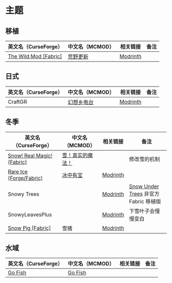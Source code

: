 # 主题

## 移植

| 英文名（CurseForge）                                                               | 中文名（MCMOD）                                  | 相关链接                                          | 备注 |
| ---------------------------------------------------------------------------------- | ------------------------------------------------ | ------------------------------------------------- | ---- |
| [The Wild Mod [Fabric]](https://www.curseforge.com/minecraft/mc-mods/the-wild-mod) | [荒野更新](https://www.mcmod.cn/class/5303.html) | [Modrinth](https://modrinth.com/mod/the-wild-mod) |      |

## 日式

| 英文名（CurseForge） | 中文名（MCMOD）                                    | 相关链接                                     | 备注 |
| -------------------- | -------------------------------------------------- | -------------------------------------------- | ---- |
| CraftGR              | [幻想乡电台](https://www.mcmod.cn/class/5455.html) | [Modrinth](https://modrinth.com/mod/craftgr) |      |

## 冬季

| 英文名（CurseForge）                                                                              | 中文名（MCMOD）                                          | 相关链接                                             | 备注                                                                                                   |
| ------------------------------------------------------------------------------------------------- | -------------------------------------------------------- | ---------------------------------------------------- | ------------------------------------------------------------------------------------------------------ |
| [Snow! Real Magic! (Fabric)](https://www.curseforge.com/minecraft/mc-mods/snow-real-magic-fabric) | [雪！真实的魔法！](https://www.mcmod.cn/class/2106.html) |                                                      | 修改雪的机制                                                                                           |
| [Rare Ice (Forge/Fabric)](https://www.curseforge.com/minecraft/mc-mods/rare-ice)                  | [冰中有宝](https://www.mcmod.cn/class/3218.html)         | [Modrinth](https://modrinth.com/mod/rare-ice)        |                                                                                                        |
| Snowy Trees                                                                                       |                                                          | [Modrinth](https://modrinth.com/mod/snowy-trees)     | [Snow Under Trees](https://www.curseforge.com/minecraft/mc-mods/snow-under-trees) 非官方 Fabric 移植版 |
| SnowyLeavesPlus                                                                                   |                                                          | [Modrinth](https://modrinth.com/mod/snowyleavesplus) | 下雪叶子会慢慢变白                                                                                     |
| [Snow Pig [Fabric]](https://www.curseforge.com/minecraft/mc-mods/snow-pig-fabric)                 | 雪猪                                                     | [Modrinth](https://modrinth.com/mod/snowpig-fabric)  |                                                                                                        |

## 水域

| 英文名（CurseForge）                                            | 中文名（MCMOD）                                 | 相关链接 | 备注 |
| --------------------------------------------------------------- | ----------------------------------------------- | -------- | ---- |
| [Go Fish](https://www.curseforge.com/minecraft/mc-mods/go-fish) | [Go Fish](https://www.mcmod.cn/class/3416.html) |          |      |
